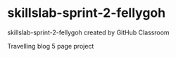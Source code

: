 # skillslab-sprint-2-fellygoh
skillslab-sprint-2-fellygoh created by GitHub Classroom

Travelling blog
5 page project
